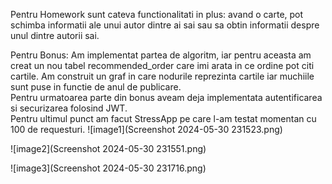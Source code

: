 Pentru Homework sunt cateva functionalitati in plus: avand o carte, pot schimba informatii ale unui autor dintre ai sai sau sa obtin informatii despre unul dintre autorii sai.  

Pentru Bonus: Am implementat partea de algoritm, iar pentru aceasta am creat un nou tabel recommended_order care imi arata in ce ordine pot citi cartile. Am construit un graf in care nodurile reprezinta cartile iar muchiile sunt puse in functie de anul de publicare.  
Pentru urmatoarea parte din bonus aveam deja implementata autentificarea si securizarea folosind JWT.  
Pentru ultimul punct am facut StressApp pe care l-am testat momentan cu 100 de requesturi.
![image1](Screenshot 2024-05-30 231523.png)  

![image2](Screenshot 2024-05-30 231551.png)  

![image3](Screenshot 2024-05-30 231716.png)